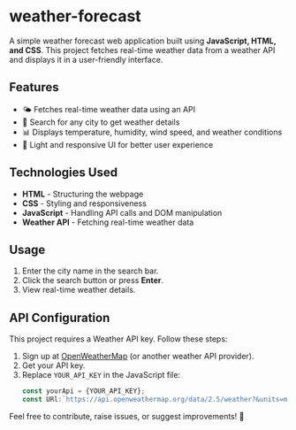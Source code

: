 # weather-forecast

A simple weather forecast web application built using **JavaScript, HTML, and CSS**. This project fetches real-time weather data from a weather API and displays it in a user-friendly interface.

## Features

- 🌤️ Fetches real-time weather data using an API
- 📍 Search for any city to get weather details
- 📊 Displays temperature, humidity, wind speed, and weather conditions
- 🌙 Light and responsive UI for better user experience

## Technologies Used

- **HTML** - Structuring the webpage
- **CSS** - Styling and responsiveness
- **JavaScript** - Handling API calls and DOM manipulation
- **Weather API** - Fetching real-time weather data

## Usage

1. Enter the city name in the search bar.
2. Click the search button or press **Enter**.
3. View real-time weather details.

## API Configuration

This project requires a Weather API key. Follow these steps:

1. Sign up at [OpenWeatherMap](https://openweathermap.org/) (or another weather API provider).
2. Get your API key.
3. Replace `YOUR_API_KEY` in the JavaScript file:
   ```js
   const yourApi = {YOUR_API_KEY};
   const URl:`https://api.openweathermap.org/data/2.5/weather?&units=metric&q=famagusta+&appleid=${yourApi}`;
   ```

Feel free to contribute, raise issues, or suggest improvements! 🚀

